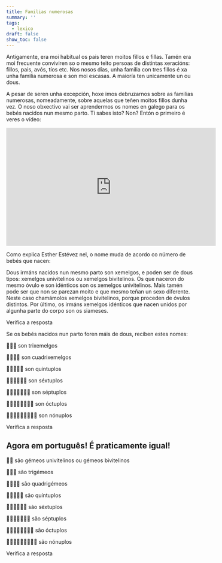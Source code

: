```yaml
---
title: Familias numerosas
summary: ''
tags:
  - lexico
draft: false
show_toc: false
---
```

Antigamente, era moi habitual os pais teren moitos fillos e fillas. Tamén era moi frecuente conviviren so o mesmo teito persoas de distintas xeracións: fillos, pais, avós, tíos etc. Nos nosos días, unha familia con tres fillos é xa unha familia numerosa e son moi escasas. A maioría ten unicamente un ou dous. 

A pesar de seren unha excepción, hoxe imos debruzarnos sobre as familias numerosas, nomeadamente, sobre aquelas que teñen moitos fillos dunha vez. O noso obxectivo vai ser aprendermos os nomes en galego para os bebés nacidos nun mesmo parto. Ti sabes isto? Non? Entón o primeiro é veres o vídeo: 

<iframe width="560" height="315" src="https://www.youtube.com/embed/FQfghLHlDh0?si=534mIfRNI-C3hCqX" title="YouTube video player" frameborder="0" allow="accelerometer; autoplay; clipboard-write; encrypted-media; gyroscope; picture-in-picture; web-share" allowfullscreen></iframe>

Como explica Esther Estévez nel, o nome muda de acordo co número de bebés que nacen:

Dous irmáns nacidos nun mesmo parto son <e-answer>xemelgos</e-answer>, e poden ser de dous tipos: xemelgos univitelinos ou xemelgos bivitelinos. Os que naceron do mesmo óvulo e son idénticos son os <e-answer>xemelgos</e-answer> <e-answer>univitelinos</e-answer>. Mais tamén pode ser que non se parezan moito e que mesmo teñan un sexo diferente. Neste caso chamámolos <e-answer>xemelgos</e-answer> <e-answer>bivitelinos</e-answer>, porque proceden de óvulos distintos. 
Por último, os irmáns xemelgos idénticos que nacen unidos por algunha parte do corpo son os <e-answer>siameses</e-answer>.

<e-validate>Verifica a resposta</e-validate>

Se os bebés nacidos nun parto foren máis de dous, reciben estes nomes:

👶👶👶 son <e-answer>trixemelgos</e-answer>

👶👶👶👶 son <e-answer>cuadrixemelgos</e-answer>

👶👶👶👶👶 son  <e-answer>quíntuplos</e-answer>

👶👶👶👶👶👶 son  <e-answer>séxtuplos</e-answer>

👶👶👶👶👶👶👶 son  <e-answer>séptuplos</e-answer>

👶👶👶👶👶👶👶👶 son  <e-answer>óctuplos</e-answer>

👶👶👶👶👶👶👶👶👶 son  <e-answer>nónuplos</e-answer>

<e-validate>Verifica a resposta</e-validate>

## Agora em português! É praticamente igual!

👶👶 são <e-answer readonly>gémeos</e-answer> <e-answer>univitelinos</e-answer> ou <e-answer>gémeos</e-answer> <e-answer>bivitelinos</e-answer>

👶👶👶 são <e-answer>trigémeos</e-answer>

👶👶👶👶 são <e-answer readonly>quadrigémeos</e-answer>

👶👶👶👶👶 são <e-answer>quíntuplos</e-answer>

👶👶👶👶👶👶 são <e-answer>séxtuplos</e-answer>

👶👶👶👶👶👶👶 são <e-answer>séptuplos</e-answer>

👶👶👶👶👶👶👶👶 são <e-answer>óctuplos</e-answer>

👶👶👶👶👶👶👶👶👶 são <e-answer>nónuplos</e-answer>

<e-validate>Verifica a resposta</e-validate>
